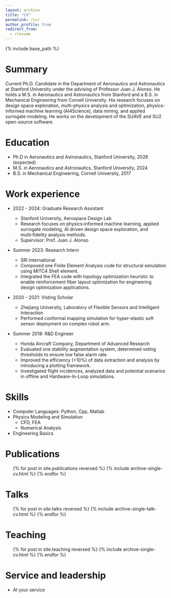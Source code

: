 ```yaml
---
layout: archive
title: "CV"
permalink: /cv/
author_profile: true
redirect_from:
  - /resume
---
```


{% include base_path %}

Summary
======
Current Ph.D. Candidate in the Department of Aeronautics and Astronautics at Stanford University under the advising of Professor Juan J. Alonso. He holds a M.S. in Aeronautics and Astronautics from Stanford and a B.S. in Mechanical Engineering from Cornell University. His research focuses on design space exploration, multi-physics analysis and optimization, physics-informed machine learning (AI4Science), data mining, and applied surrogate modeling. He works on the development of the SUAVE and SU2 open-source software. 

Education
======
* Ph.D in Aeronautics and Astronautics, Stanford University, 2026 (expected)
* M.S. in Aeronautics and Astronautics, Stanford University, 2024
* B.S. in Mechanical Engineering, Cornell University, 2017

Work experience
======
* 2022 - 2024: Graduate Research Assistant
  * Stanford University, Aerospace Design Lab
  * Research focuses on physics‑informed machine learning, applied surrogate modeling, AI driven design space exploration, and multi‑fidelity analysis methods.
  * Supervisor: Prof. Juan J. Alonso

* Summer 2023: Research Intern
  * SRI International
  * Composed one Finite Element Analysis code for structural simulation using MITC4 Shell element.
  * Integrated the FEA code with topology optimization heuristic to enable reinforcement fiber layout optimization for engineering design optimization applications.

* 2020 - 2021: Visting Scholar
  * Zhejiang University, Laboratory of Flexible Sensors and Intelligent Interaction
  * Performed conformal mapping simulation for hyper-elastic soft sensor deployment on complex robot arm.

* Summer 2018: R&D Engineer
  * Honda Aircraft Company, Department of Advanced Research
  * Evaluated one stability augmentation system, determined voting thresholds to ensure low false alarm rate.
  * Improved the efficiency (+10\%) of data extraction and analysis by introducing a plotting framework.
  * Investigated flight incidences, analyzed data and potential scenarios in offline and Hardware-In-Loop simulations.

Skills
======
* Computer Languages: Python, Cpp, Matlab
* Physics Modeling and Simulation
  * CFD, FEA
  * Numerical Analysis
* Engineering Basics

Publications
======
  <ul>{% for post in site.publications reversed %}
    {% include archive-single-cv.html %}
  {% endfor %}</ul>
  
Talks
======
  <ul>{% for post in site.talks reversed %}
    {% include archive-single-talk-cv.html  %}
  {% endfor %}</ul>
  
Teaching
======
  <ul>{% for post in site.teaching reversed %}
    {% include archive-single-cv.html %}
  {% endfor %}</ul>
  
Service and leadership
======
* At your service
